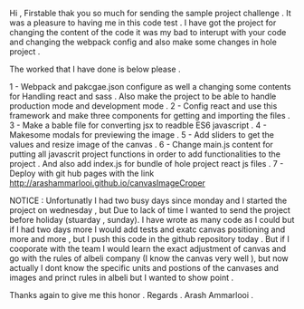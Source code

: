 Hi , 
Firstable thak you so much for sending the sample project challenge .
It was a pleasure to having me in this code test . 
I have got the project for changing the content of the code it was my bad to interupt with your code and changing the webpack config and also make some changes in hole project . 

The worked that I have done is below please . 

1 - Webpack  and pakcgae.json configure as well a changing some contents for Handling react and sass . Also make the project to be able to handle production mode and development mode . 
2 - Config react and use this framework and make three components for getting and importing the files .
3 - Make a bable file for converting jsx to readble ES6 javascript .
4 - Makesome modals for previewing the image .
5 - Add sliders to get the values and resize image of the canvas .
6 - Change main.js content for putting all javascrit project functions in order to add functionalities to the project . And also add index.js for bundle of hole project react js files .
7 - Deploy with git hub pages with the link 
http://arashammarlooi.github.io/canvasImageCroper

NOTICE : Unfortunatly I had two busy days since monday and I started the project on wednesday  , but Due to lack of time I wanted to send the project before holiday (stuarday , sunday). I have wrote as many code as I could but if I had two days more I would add tests and exatc canvas positioning and more and more ,  but I push this code in the github repository today . But if I cooporate with the team I would learn the exact adjustment of canvas and go with the rules  of albeli company (I know the canvas very well ), but now actually I dont know the specific units and postions of the canvases and images and princt rules in albeli but I wanted to show point . 

Thanks again to give me this honor .
Regards .
Arash Ammarlooi .

